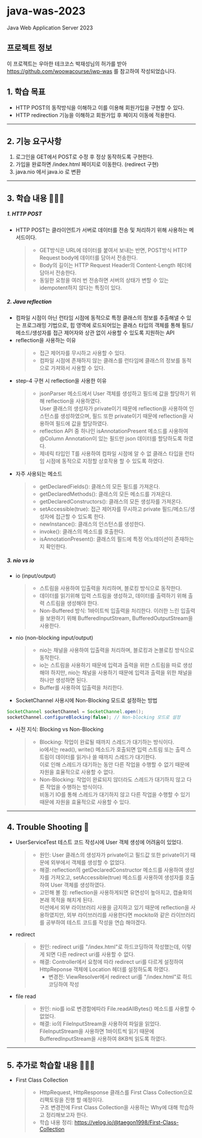 # java-was-2023

Java Web Application Server 2023

## 프로젝트 정보

이 프로젝트는 우아한 테크코스 박재성님의 허가를 받아 https://github.com/woowacourse/jwp-was
를 참고하여 작성되었습니다.

## 1. 학습 목표
- HTTP POST의 동작방식을 이해하고 이를 이용해 회원가입을 구현할 수 있다.
- HTTP redirection 기능을 이해하고 회원가입 후 페이지 이동에 적용한다.

---

## 2. 기능 요구사항
1. 로그인을 GET에서 POST로 수정 후 정상 동작하도록 구현한다.
2. 가입을 완료하면 /index.html 페이지로 이동한다. (redirect 구현)
3. java.nio 에서 java.io 로 변환

---

## 3. 학습 내용 👨🏻‍💻

##### 1. HTTP POST
- HTTP POST는 클라이언트가 서버로 데이터를 전송 및 처리하기 위해 사용하는 메서드이다.
  >- GET방식은 URL에 데이터를 붙여서 보내는 반면, POST방식 HTTP Request body에 데이터를 담아서 전송한다.
  >- Body의 길이는 HTTP Request Header의 Content-Length 헤더에 담아서 전송한다.
  >- 동일한 요청을 여러 번 전송하면 서버의 상태가 변할 수 있는 idempotent하지 않다는 특징이 있다.

##### 2. Java reflection
- 컴파일 시점이 아닌 런타임 시점에 동적으로 특정 클래스의 정보를 추출해낼 수 있는 프로그래밍 기법으로, 힙 영역에 로드되어있는 클래스 타입의 객체를 통해 필드/메소드/생성자를 접근 제어자와 상관 없이 사용할 수 있도록 지원하는 API
- reflection을 사용하는 이유
  >- 접근 제어자를 무시하고 사용할 수 있다.
  >- 컴파일 시점에 존재하지 않는 클래스를 런타임에 클래스의 정보를 동적으로 가져와서 사용할 수 있다.
- step-4 구현 시 reflection을 사용한 이유
  >- jsonParser 메소드에서 User 객체를 생성하고 필드에 값을 할당하기 위해 reflection을 사용하였다. <br>
  User 클래스의 생성자가 private이기 때문에 reflection을 사용하여 인스턴스를 생성하였으며, 필드 또한 private이기 때문에 reflection을 사용하여 필드에 값을 할당하였다.
  >- reflection API 중 하나인 isAnnotationPresent 메소드를 사용하여 @Column Annotation이 있는 필드만 json 데이터를 할당하도록 하였다.
  >- 제네릭 타입인 T를 사용하여 컴파일 시점에 알 수 없 클래스 타입을 런타임 시점에 동적으로 지정할 상호작용 할 수 있도록 하였다.
- 자주 사용되는 메소드
  >- getDeclaredFields(): 클래스의 모든 필드를 가져온다.
  >- getDeclaredMethods(): 클래스의 모든 메소드를 가져온다.
  >- getDeclaredConstructors(): 클래스의 모든 생성자를 가져온다.
  >- setAccessible(true): 접근 제어자를 무시하고 private 필드/메소드/생성자에 접근할 수 있도록 한다.
  >- newInstance(): 클래스의 인스턴스를 생성한다.
  >- invoke(): 클래스의 메소드를 호출한다.
  >- isAnnotationPresent(): 클래스의 필드에 특정 어노테이션이 존재하는지 확인한다.



##### 3. nio vs io
- io (input/output)
  >- 스트림을 사용하여 입출력을 처리하며, 블로킹 방식으로 동작한다.
  >- 데이터를 읽기위해 입력 스트림을 생성하고, 데이터를 출력하기 위해 출력 스트림을 생성해야 한다.
  >- Non-Buffered 방식: 1바이트씩 입출력을 처리한다. 이러한 느린 입출력을 보완하기 위해 BufferedInputStream, BufferedOutputStream을 사용한다.
- nio (non-blocking input/output)
  >- nio는 채널을 사용하여 입출력을 처리하며, 블로킹과 논블로킹 방식으로 동작한다.
  >- io는 스트림을 사용하기 때문에 입력과 출력을 위한 스트림을 따로 생성해야 하지만, nio는 채널을 사용하기 때문에 입력과 출력을 위한 채널을 하나만 생성하면 된다.
  >- Buffer를 사용하여 입출력을 처리한다.
- SocketChannel 사용시에 Non-Blocking 모드로 설정하는 방법
``````java
SocketChannel socketChannel = SocketChannel.open();
socketChannel.configureBlocking(false); // Non-blocking 모드로 설정
``````


- 사전 지식: Blocking vs Non-Blocking
  >- Blocking: 작업이 완료될 때까지 스레드가 대기하는 방식이다. <br>
  io에서는 read(), write() 메소드가 호출되면 입력 스트림 또는 출력 스트림이 데이터를 읽거나 쓸 때까지 스레드가 대기한다. <br>
  이로 인해 스레드가 대기하는 동안 다른 작업을 수행할 수 없기 때문에 자원을 효율적으로 사용할 수 없다.
  >- Non-Blocking: 작업이 완료되지 않더라도 스레드가 대기하지 않고 다른 작업을 수행하는 방식이다. <br>
  비동기 IO를 통해 스레드가 대기하지 않고 다른 작업을 수행할 수 있기 때문에 자원을 효율적으로 사용할 수 있다.

---

## 4. Trouble Shooting 🚀
- UserServiceTest 테스트 코드 작성시에 User 객체 생성에 어려움이 있었다.
  >- 원인: User 클래스의 생성자가 private이고 필드값 또한 private이기 때문에 외부에서 객체를 생성할 수 없었다.
  >- 해결: reflection의 getDeclaredConstructor 메소드를 사용하여 생성자를 가져오고, setAccessible(true) 메소드를 사용하여 생성자를 호출하여 User 객체를 생성하였다.
  >- 고민해 볼 점: reflection을 사용하게되면 유연성이 높아지고, 캡슐화의 본래 목적을 해치게 된다. <br>
  미션에서 외부 라이브러리 사용을 금지하고 있기 때문에 reflection을 사용하였지만, 외부 라이브러리를 사용한다면 mockito와 같은 라이브러리를 공부하여 테스트 코드를 작성을 연습 해야겠다.
- redirect
  >- 원인: redirect uri를 "/index.html"로 하드코딩하여 작성했는데, 이렇게 되면 다른 redirect uri를 사용할 수 없다.
  >- 해결: Controller에서 요청에 따라 redirect uri를 다르게 설정하여 HttpReponse 객체에 Location 헤더를 설정하도록 하였다.
  >   - 변경전: ViewResolver에서 redirect uri를 "/index.html"로 하드코딩하여 작성 

- file read
  >- 원인: nio를 io로 변경함에따라 File.readAllBytes() 메소드를 사용할 수 없었다.
  >- 해결: io의 FileInputStream을 사용하여 파일을 읽었다. <br>
    FileInputStream을 사용하면 1바이트씩 읽기 때문에 BufferedInputStream을 사용하여 8KB씩 읽도록 하였다.

---

## 5. 추가로 학습할 내용 👨🏻‍💻
- First Class Collection
  >- HttpRequest, HttpResponse 클래스를 First Class Collection으로 리팩토링을 진행 할 예정이다. <br>
  구조 변경전에 First Class Collection을 사용하는 Why에 대해 학습하고 정리해보고자 한다.
  >- 학습 내용 정리: https://velog.io/@taegon1998/First-Class-Collection
